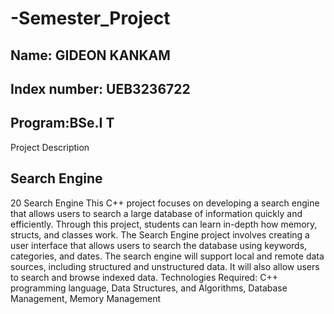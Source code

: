 # -Semester_Project
## Name: GIDEON KANKAM
## Index number: UEB3236722
## Program:BSe.I T 

Project Description

## Search Engine
20  Search Engine
This C++ project focuses on developing a search engine that allows users to
search a large database of information quickly and efficiently. Through this
project, students can learn in-depth how memory, structs, and classes work. The
Search Engine project involves creating a user interface that allows users to
search the database using keywords, categories, and dates. The search engine
will support local and remote data sources, including structured and
unstructured data. It will also allow users to search and browse indexed data.
Technologies Required: C++ programming language, Data Structures, and
Algorithms, Database Management, Memory Management
